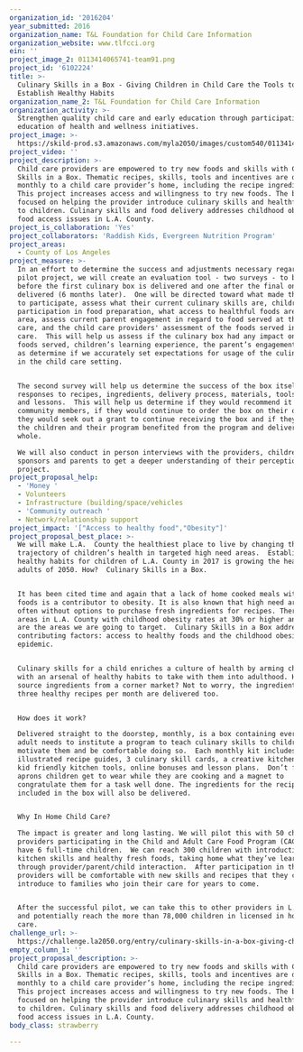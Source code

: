 ```yaml
---
organization_id: '2016204'
year_submitted: 2016
organization_name: T&L Foundation for Child Care Information
organization_website: www.tlfcci.org
ein: ''
project_image_2: 0113414065741-team91.png
project_id: '6102224'
title: >-
  Culinary Skills in a Box - Giving Children in Child Care the Tools to
  Establish Healthy Habits
organization_name_2: T&L Foundation for Child Care Information
organization_activity: >-
  Strengthen quality child care and early education through participation in and
  education of health and wellness initiatives.
project_image: >-
  https://skild-prod.s3.amazonaws.com/myla2050/images/custom540/0113414065741-team91.png
project_video: ''
project_description: >-
  Child care providers are empowered to try new foods and skills with Culinary
  Skills in a Box. Thematic recipes, skills, tools and incentives are delivered
  monthly to a child care provider’s home, including the recipe ingredients!
  This project increases access and willingness to try new foods. The box is 
  focused on helping the provider introduce culinary skills and healthful foods
  to children. Culinary skills and food delivery addresses childhood obesity and
  food access issues in L.A. County.
project_is_collaboration: 'Yes'
project_collaborators: 'Raddish Kids, Evergreen Nutrition Program'
project_areas:
  - County of Los Angeles
project_measure: >-
  In an effort to determine the success and adjustments necessary regarding this
  pilot project, we will create an evaluation tool - two surveys - to be taken
  before the first culinary box is delivered and one after the final one is
  delivered (6 months later).  One will be directed toward what made them want
  to participate, assess what their current culinary skills are, children’s
  participation in food preparation, what access to healthful foods are in their
  area, assess current parent engagement in regard to food served at the child
  care, and the child care providers' assessment of the foods served in her
  care.  This will help us assess if the culinary box had any impact on the
  foods served, children’s learning experience, the parent’s engagement as well
  as determine if we accurately set expectations for usage of the culinary box
  in the child care setting.  


  The second survey will help us determine the success of the box itself -
  responses to recipes, ingredients, delivery process, materials, tools, themes
  and lessons.  This will help us determine if they would recommend it to other
  community members, if they would continue to order the box on their own, if
  they would seek out a grant to continue receiving the box and if they thought
  the children and their program benefited from the program and delivery as a
  whole. 

  We will also conduct in person interviews with the providers, children,
  sponsors and parents to get a deeper understanding of their perceptions of the
  project.
project_proposal_help:
  - 'Money '
  - Volunteers
  - Infrastructure (building/space/vehicles
  - 'Community outreach '
  - Network/relationship support
project_impact: '["Access to healthy food","Obesity"]'
project_proposal_best_place: >-
  We will make L.A.  County the healthiest place to live by changing the
  trajectory of children’s health in targeted high need areas.  Establishing
  healthy habits for children of L.A. County in 2017 is growing the healthy
  adults of 2050. How?  Culinary Skills in a Box. 


  It has been cited time and again that a lack of home cooked meals with fresh
  foods is a contributor to obesity. It is also known that high need areas are
  often without options to purchase fresh ingredients for recipes. There are 11
  areas in L.A. County with childhood obesity rates at 30% or higher and these
  are the areas we are going to target.  Culinary Skills in a Box addresses both
  contributing factors: access to healthy foods and the childhood obesity
  epidemic.


  Culinary skills for a child enriches a culture of health by arming children
  with an arsenal of healthy habits to take with them into adulthood. Hard to
  source ingredients from a corner market? Not to worry, the ingredients for
  three healthy recipes per month are delivered too.


  How does it work?

  Delivered straight to the doorstep, monthly, is a box containing everything an
  adult needs to institute a program to teach culinary skills to children,
  motivate them and be comfortable doing so.  Each monthly kit includes 3
  illustrated recipe guides, 3 culinary skill cards, a creative kitchen project,
  kid friendly kitchen tools, online bonuses and lesson plans.  Don’t forget the
  aprons children get to wear while they are cooking and a magnet to
  congratulate them for a task well done. The ingredients for the recipes
  included in the box will also be delivered.


  Why In Home Child Care? 

  The impact is greater and long lasting. We will pilot this with 50 child care
  providers participating in the Child and Adult Care Food Program (CACFP) who
  have 6 full-time children.  We can reach 300 children with introductions to
  kitchen skills and healthy fresh foods, taking home what they’ve learned
  through provider/parent/child interaction.  After participation in the project
  providers will be comfortable with new skills and recipes that they can
  introduce to families who join their care for years to come.


  After the successful pilot, we can take this to other providers in L.A. county
  and potentially reach the more than 78,000 children in licensed in home child
  care.
challenge_url: >-
  https://challenge.la2050.org/entry/culinary-skills-in-a-box-giving-children-in-child-care-the-tools-to-establish-healthy-habits
empty_column_1: ''
project_proposal_description: >-
  Child care providers are empowered to try new foods and skills with Culinary
  Skills in a Box. Thematic recipes, skills, tools and incentives are delivered
  monthly to a child care provider’s home, including the recipe ingredients!
  This project increases access and willingness to try new foods. The box is 
  focused on helping the provider introduce culinary skills and healthful foods
  to children. Culinary skills and food delivery addresses childhood obesity and
  food access issues in L.A. County.
body_class: strawberry

---
```

